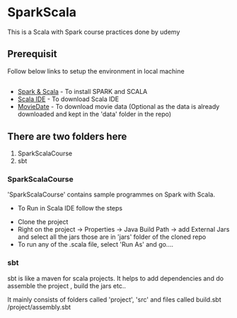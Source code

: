 # SparkScala
This is a Scala with Spark course practices done by udemy

## Prerequisit

Follow below links to setup the environment in local machine

## 

* [Spark & Scala](https://sundog-education.com/spark-scala/) - To install SPARK and SCALA
* [Scala IDE](http://scala-ide.org/) - To download Scala IDE
* [MovieDate](https://grouplens.org/datasets/movielens/) - To download movie data (Optional as the data is already downloaded and kept in the 'data' folder in the repo)

## There are two folders here
1.  SparkScalaCourse
2.   sbt

### SparkScalaCourse

'SparkScalaCourse' contains sample programmes on Spark with Scala.
 - To Run in Scala IDE follow the steps
* Clone the project 
* Right on the project -> Properties -> Java Build Path -> add External Jars and select all the jars those are in 'jars' folder of the cloned repo
* To run any of the .scala file, select 'Run As' and go....

### sbt

  sbt is like a maven for scala projects. It helps to add dependencies and do assemble the project , build the jars etc..


 It mainly consists of folders called 'project', 'src' and files called build.sbt /project/assembly.sbt
